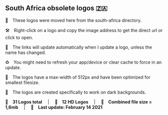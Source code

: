 ## South Africa obsolete logos 🇿🇦

🚚 These logos were moved here from the south-africa directory.

🛠 Right-click on a logo and copy the image address to get the direct url or click to open.

🔗 The links will update automatically when I update a logo, unless the name has changed.

♻️ You might need to refresh your app/device or clear cache to force in an update.

📐 The logos have a max-width of 512px and have been optimized for smallest filesize.

🖤 The logos are created specifically to work on dark backgrounds.

🎨 __31 Logos total__  |  💎 __12 HD Logos__  |  💾 __Combined file size = 1,6mb__  |  📅 __Last update: February 14 2021__



[space]:https://github.com/Tapiosinn/tv-logos/blob/master/misc/%CE%A9/space-1500.png
